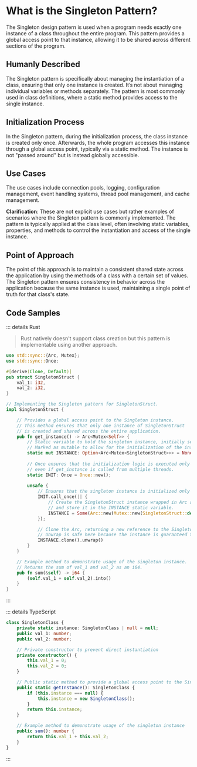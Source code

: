 # What is the Singleton Pattern?

The Singleton design pattern is used when a program needs exactly one instance of a class throughout the entire program. This pattern provides a global access point to that instance, allowing it to be shared across different sections of the program.

## Humanly Described

The Singleton pattern is specifically about managing the instantiation of a class, ensuring that only one instance is created. It’s not about managing individual variables or methods separately. The pattern is most commonly used in class definitions, where a static method provides access to the single instance.

## Initialization Process

In the Singleton pattern, during the initialization process, the class instance is created only once. Afterwards, the whole program accesses this instance through a global access point, typically via a static method. The instance is not "passed around" but is instead globally accessible.

## Use Cases

The use cases include connection pools, logging, configuration management, event handling systems, thread pool management, and cache management.

**Clarification**: These are not explicit use cases but rather examples of scenarios where the Singleton pattern is commonly implemented. The pattern is typically applied at the class level, often involving static variables, properties, and methods to control the instantiation and access of the single instance.

## Point of Approach

The point of this approach is to maintain a consistent shared state across the application by using the methods of a class with a certain set of values. The Singleton pattern ensures consistency in behavior across the application because the same instance is used, maintaining a single point of truth for that class's state.

## Code Samples

::: details Rust

> Rust natively doesn't support class creation but this pattern is implementable using another approach.

```rust
use std::sync::{Arc, Mutex};
use std::sync::Once;

#[derive(Clone, Default)]
pub struct SingletonStruct {
    val_1: i32,
    val_2: i32,
}

// Implementing the Singleton pattern for SingletonStruct.
impl SingletonStruct {

    // Provides a global access point to the Singleton instance.
    // This method ensures that only one instance of SingletonStruct
    // is created and shared across the entire application.
    pub fn get_instance() -> Arc<Mutex<Self>> {
        // Static variable to hold the singleton instance, initially set to None.
        // Marked as mutable to allow for the initialization of the instance later.
        static mut INSTANCE: Option<Arc<Mutex<SingletonStruct>>> = None;
        
        // Once ensures that the initialization logic is executed only once,
        // even if get_instance is called from multiple threads.
        static INIT: Once = Once::new();
        
        unsafe {
            // Ensures that the singleton instance is initialized only once.
            INIT.call_once(|| {
                // Create the SingletonStruct instance wrapped in Arc and Mutex,
                // and store it in the INSTANCE static variable.
                INSTANCE = Some(Arc::new(Mutex::new(SingletonStruct::default())));
            });

            // Clone the Arc, returning a new reference to the Singleton instance.
            // Unwrap is safe here because the instance is guaranteed to be initialized.
            INSTANCE.clone().unwrap()
        }
    }

    // Example method to demonstrate usage of the singleton instance.
    // Returns the sum of val_1 and val_2 as an i64.
    pub fn sum(&self) -> i64 {
        (self.val_1 + self.val_2).into()
    }
}

```

:::

::: details TypeScript

``` typescript 
class SingletonClass {
    private static instance: SingletonClass | null = null;
    public val_1: number;
    public val_2: number;

    // Private constructor to prevent direct instantiation
    private constructor() {
        this.val_1 = 0;
        this.val_2 = 0;
    }

    // Public static method to provide a global access point to the Singleton instance
    public static getInstance(): SingletonClass {
        if (this.instance === null) {
            this.instance = new SingletonClass();
        }
        return this.instance;
    }

    // Example method to demonstrate usage of the singleton instance
    public sum(): number {
        return this.val_1 + this.val_2;
    }
}
```
:::